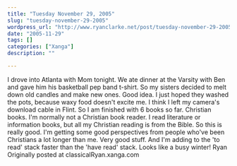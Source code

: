 ```yaml
---
title: "Tuesday November 29, 2005"
slug: "tuesday-november-29-2005"
wordpress_url: "http://www.ryanclarke.net/post/tuesday-november-29-2005/"
date: "2005-11-29"
tags: []
categories: ["Xanga"]
description: ""

---
```


I drove into Atlanta with Mom tonight. We ate dinner at the Varsity with Ben and gave him his basketball pep band t-shirt.
 So my sisters decided to melt down old candles and make new ones. Good idea. I just hoped they washed the pots, because waxy food doesn't excite me.
 I think I left my camera's download cable in Flint.
 So I am finished with 6 books so far. Christian books. I'm normally not a Christian book reader. I read literature or information books, but all my Christian reading is from the Bible. So this is really good. I'm getting some good perspectives from people who've been Christians a lot longer than me. Very good stuff. And I'm adding to the 'to read' stack faster than the 'have read' stack. Looks like a busy winter!
 Ryan
Originally posted at classicalRyan.xanga.com
